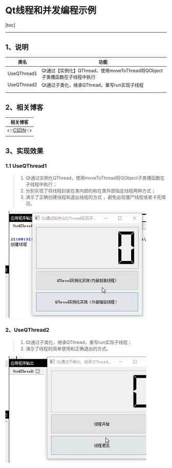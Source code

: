 # Qt线程和并发编程示例

[toc]

---

## 1、说明

|    类名     | 功能                                                         |
| :---------: | ------------------------------------------------------------ |
| UseQThread1 | Qt通过【实例化】QThread，使用moveToThread将QObject子类槽函数在子线程中执行 |
| UseQThread2 | Qt通过子类化，继承QThread，重写run实现子线程                 |
|             |                                                              |
|             |                                                              |

 


## 2、相关博客

|                           相关博客                           |
| :----------------------------------------------------------: |
| 👉[CSDN]()👈 |




## 3、实现效果

### 1.1 UseQThread1

> 1. Qt通过实例化QThread，使用moveToThread将QObject子类槽函数在子线程中执行；
> 1. 分别实现了将线程封装在类内部的和在类外部指定线程两种方式；
> 1. 演示了正确创建线程和退出线程的方式   ，避免出现僵尸线程或者卡死情况。                

![UseQThread1-tuya](ConcurrentExamples.assets/UseQThread1-tuya.gif)



### 2、UseQThread2

> 1. Qt通过子类化，继承QThread，重写run实现子线程；
> 2. 演示了线程的简单使用和正确退出的方式。

![UseQThread2-tuya](ConcurrentExamples.assets/UseQThread2-tuya.gif)
